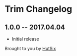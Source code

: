 # Trim Changelog

## 1.0.0 -- 2017.04.04

* Initial release

Brought to you by [HutSix](https://hutsix.com.au)
